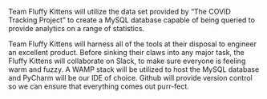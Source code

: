 Team Fluffy Kittens will utilize the data set provided by “The COVID Tracking Project” to create a MySQL
database capable of being queried to provide analytics on a range of statistics. 

Team Fluffy Kittens will harness all of the tools at their disposal to engineer an excellent product. Before
sinking their claws into any major task, the Fluffy Kittens will collaborate on Slack, to make sure
everyone is feeling warm and fuzzy. A WAMP stack will be utilized to host the MySQL database and
PyCharm will be our IDE of choice. Github will provide version control so we can ensure that everything
comes out purr-fect.